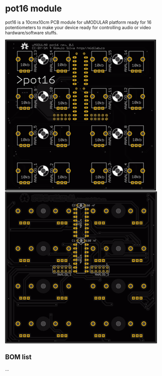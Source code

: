 # pot16 module

pot16 is a 10cmx10cm PCB module for uMODULAR platform ready for 16 potentiometers to make your device ready for controlling audio or video hardware/software stuffs.

![Image of uMODULAR pot16 pcb top view](https://raw.githubusercontent.com/midilab/uMODULAR/master/pot16/umodular_pot16_top.png)
![Image of uMODULAR pot16 pcb bottom view](https://raw.githubusercontent.com/midilab/uMODULAR/master/pot16/umodular_pot16_bottom.png)

## BOM list

...
